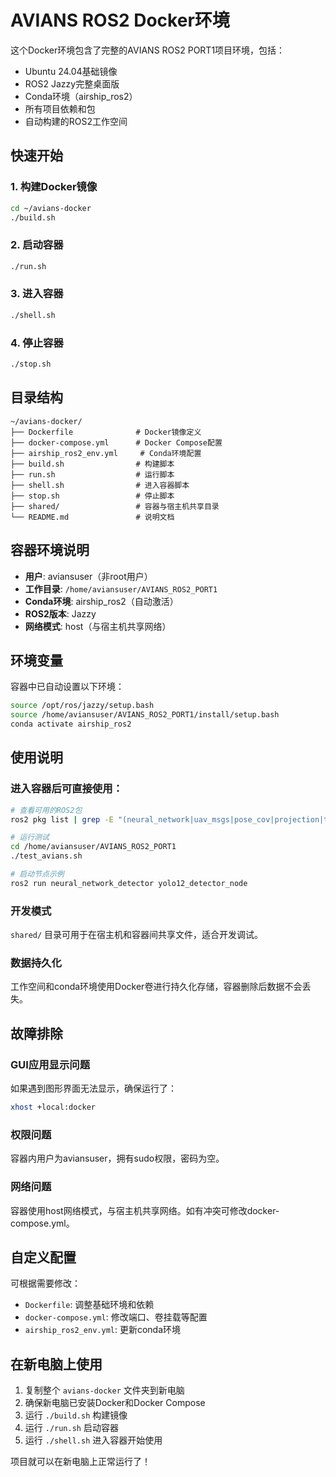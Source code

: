 # AVIANS ROS2 Docker环境

这个Docker环境包含了完整的AVIANS ROS2 PORT1项目环境，包括：

- Ubuntu 24.04基础镜像
- ROS2 Jazzy完整桌面版
- Conda环境（airship_ros2）
- 所有项目依赖和包
- 自动构建的ROS2工作空间

## 快速开始

### 1. 构建Docker镜像

```bash
cd ~/avians-docker
./build.sh
```

### 2. 启动容器

```bash
./run.sh
```

### 3. 进入容器

```bash
./shell.sh
```

### 4. 停止容器

```bash
./stop.sh
```

## 目录结构

```
~/avians-docker/
├── Dockerfile              # Docker镜像定义
├── docker-compose.yml      # Docker Compose配置
├── airship_ros2_env.yml     # Conda环境配置
├── build.sh                # 构建脚本
├── run.sh                  # 运行脚本
├── shell.sh                # 进入容器脚本
├── stop.sh                 # 停止脚本
├── shared/                 # 容器与宿主机共享目录
└── README.md               # 说明文档
```

## 容器环境说明

- **用户**: aviansuser（非root用户）
- **工作目录**: `/home/aviansuser/AVIANS_ROS2_PORT1`
- **Conda环境**: airship_ros2（自动激活）
- **ROS2版本**: Jazzy
- **网络模式**: host（与宿主机共享网络）

## 环境变量

容器中已自动设置以下环境：

```bash
source /opt/ros/jazzy/setup.bash
source /home/aviansuser/AVIANS_ROS2_PORT1/install/setup.bash
conda activate airship_ros2
```

## 使用说明

### 进入容器后可直接使用：

```bash
# 查看可用的ROS2包
ros2 pkg list | grep -E "(neural_network|uav_msgs|pose_cov|projection|target_tracker)"

# 运行测试
cd /home/aviansuser/AVIANS_ROS2_PORT1
./test_avians.sh

# 启动节点示例
ros2 run neural_network_detector yolo12_detector_node
```

### 开发模式

`shared/` 目录可用于在宿主机和容器间共享文件，适合开发调试。

### 数据持久化

工作空间和conda环境使用Docker卷进行持久化存储，容器删除后数据不会丢失。

## 故障排除

### GUI应用显示问题

如果遇到图形界面无法显示，确保运行了：

```bash
xhost +local:docker
```

### 权限问题

容器内用户为aviansuser，拥有sudo权限，密码为空。

### 网络问题

容器使用host网络模式，与宿主机共享网络。如有冲突可修改docker-compose.yml。

## 自定义配置

可根据需要修改：

- `Dockerfile`: 调整基础环境和依赖
- `docker-compose.yml`: 修改端口、卷挂载等配置
- `airship_ros2_env.yml`: 更新conda环境

## 在新电脑上使用

1. 复制整个 `avians-docker` 文件夹到新电脑
2. 确保新电脑已安装Docker和Docker Compose
3. 运行 `./build.sh` 构建镜像
4. 运行 `./run.sh` 启动容器
5. 运行 `./shell.sh` 进入容器开始使用

项目就可以在新电脑上正常运行了！